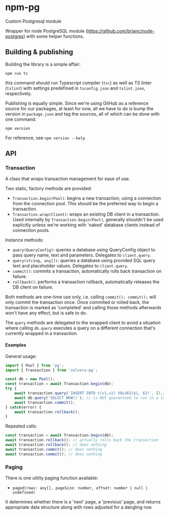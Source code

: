 # npm-pg

Custom Postgresql module

Wrapper for node PostgreSQL module (https://github.com/brianc/node-postgres) with some helper functions.

## Building & publishing

Building the library is a simple affair:

    npm run ts

this command should run Typescript compiler (`tsc`) as well as TS linter (`tslint`) with settings predefined in `tsconfig.json` and `tslint.json`, respectively.

Publishing is equally simple. Since we're using GitHub as a reference source for our packages, at least for now, all we have to do is bump the version in `package.json` and tag the sources, all of which can be done with one command:

    npm version

For reference, see `npm version --help`

## API

### Transaction

A class that wraps transaction management for ease of use.

Two static, factory methods are provided:

- `Transaction.begin(Pool)`: begins a new transaction, using a connection from the connection pool. This should be the preferred way to begin a transaction.
- `Transaction.wrap(Client)`: wraps an existing DB client in a transaction. Used internally by `Transaction.begin(Pool)`, generally shouldn't be used explicitly unless we're working with 'naked' database clients instead of connection pools.

Instance methods:

- `query(QueryConfig)`: queries a database using QueryConfig object to pass query name, text and parameters. Delegates to `client.query`.
- `query(string, any[])`: queries a database using provided SQL query text and placeholder values. Delegates to `client.query`.
- `commit()`: commits a transaction, automatically rolls back transaction on failure.
- `rollback()`: performs a transaction rollback, automatically releases the DB client on failure.

Both methods are one-time use only, i.e. calling `commit(); commit();` will only commit the transaction once. Once commited or rolled back, the transaction is marked as 'completed' and calling those methods afterwards won't have any effect, but is safe to do.

The `query` methods are delegated to the wrapped client to avoid a situation where calling `db.query` executes a query on a different connection that's currently wrapped in a transaction.

#### Examples

General usage:

```typescript
import { Pool } from 'pg';
import { Transaction } from 'selvera-pg';

const db = new Pool();
const transaction = await Transaction.begin(db);
try {
    await transaction.query('INSERT INTO t(v1,v2) VALUES($1, $2)', [1,2]); // runs in the transaction
    await db.query('SELECT NOW()'); // is NOT guaranteed to run in a transaction at all
    await transaction.commit();
} catch(error) {
    await transaction.rollback();
}
```

Repeated calls:

```typescript
const transaction = await Transaction.begin(db);
await transaction.rollback(); // actually rolls back the transaction
await transaction.rollback(); // does nothing
await transaction.commit(); // does nothing
await transaction.commit(); // does nothing
```


### Paging

There is one utility paging function available:

- `paged(rows: any[], pageSize: number, offset: number | null | undefined)`

It determines whether there is a 'next' page, a 'previous' page, and returns appropriate data structure along with rows adjusted for a dangling row.
